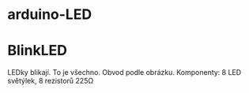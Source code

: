 # arduino-LED
# BlinkLED
LEDky blikají. To je všechno. Obvod podle obrázku.
Komponenty: 8 LED světýlek, 8 rezistorů 225Ω
